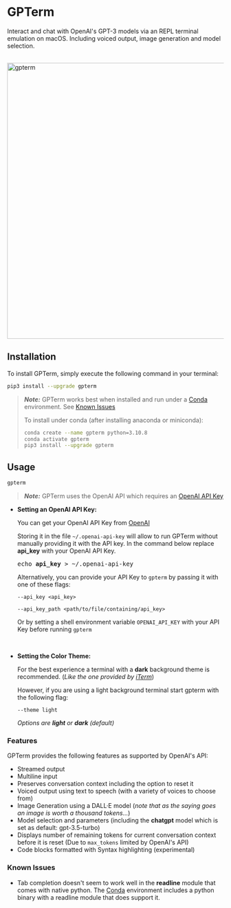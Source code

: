 # GPTerm

Interact and chat with OpenAI's GPT-3 models via an REPL terminal emulation on macOS.
Including voiced output, image generation and model selection.

<br>

<img width="640" alt="gpterm" src="https://user-images.githubusercontent.com/125149025/219539378-2dad2363-a3bf-4335-ba4a-201bb1622951.png">

## Installation

To install GPTerm, simply execute the following command in your terminal:

```sh
pip3 install --upgrade gpterm
```

> **_Note:_** GPTerm works best when installed and run under a [Conda](https://docs.conda.io/projects/conda/en/latest/user-guide/install/index.html) environment. See [Known Issues](#known-issues)
> 
> To install under conda (after installing anaconda or miniconda):
> ```sh
> conda create --name gpterm python=3.10.8
> conda activate gpterm
> pip3 install --upgrade gpterm
> ```

## Usage

```sh 
gpterm
```

> **_Note:_** GPTerm uses the OpenAI API which requires an [OpenAI API Key](https://platform.openai.com/account/api-keys)
>

* **Setting an OpenAI API Key:** 
  
  You can get your OpenAI API Key from [OpenAI](https://platform.openai.com/account/api-keys)

  Storing it in the file `~/.openai-api-key` will allow to run GPTerm without manually providing it with the API key. 
  In the command below replace **api_key** with your OpenAI API Key.

  <pre>
  echo <b>api_key</b> > ~/.openai-api-key
  </pre>

  Alternatively, you can provide your API Key to `gpterm` by passing it with one of these flags: 

  `--api_key <api_key>`

  `--api_key_path <path/to/file/containing/api_key>`
  
  Or by setting a shell environment variable `OPENAI_API_KEY` with your API Key before running `gpterm`

  <br>

* **Setting the Color Theme:**

  For the best experience a terminal with a **dark** background theme is recommended. (*Like the one provided by [iTerm](https://iterm2.com/)*)
  
  However, if you are using a light background terminal start gpterm with the following flag:

  `--theme light`

  *Options are **light** or **dark** (default)*

### Features

GPTerm provides the following features as supported by OpenAI's API:

* Streamed output
* Multiline input
* Preserves conversation context including the option to reset it
* Voiced output using text to speech (with a variety of voices to choose from)
* Image Generation using a DALL·E model (*note that as the saying goes an image is worth a thousand tokens...*)
* Model selection and parameters (including the **chatgpt** model which is set as default: gpt-3.5-turbo)
* Displays number of remaining tokens for current conversation context before it is reset (Due to `max_tokens` limited by OpenAI's API)
* Code blocks formatted with Syntax highlighting (experimental)



### Known Issues

* Tab completion doesn't seem to work well in the **readline** module that comes with native python. The [Conda](https://docs.conda.io/projects/conda/en/latest/user-guide/install/index.html) environment includes a python binary with a readline module that does support it.


